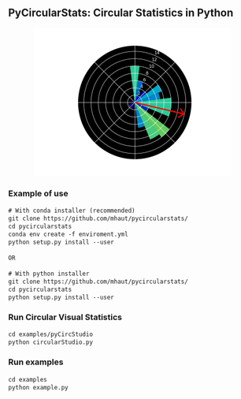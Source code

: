 ## PyCircularStats: Circular Statistics in Python

<p align="center">
<img src="https://github.com/mhaut/pycircularstats/blob/master/images/pycircstats.png" width="400">
</p>

### Example of use
```
# With conda installer (recommended)
git clone https://github.com/mhaut/pycircularstats/
cd pycircularstats
conda env create -f enviroment.yml
python setup.py install --user

OR

# With python installer
git clone https://github.com/mhaut/pycircularstats/
cd pycircularstats
python setup.py install --user
```

### Run Circular Visual Statistics
```
cd examples/pyCircStudio
python circularStudio.py
```

### Run examples
```
cd examples
python example.py
```
